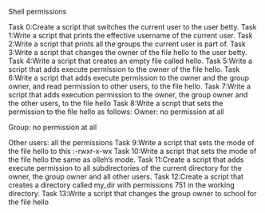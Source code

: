 Shell permissions

Task 0:Create a script that switches the current user to the user betty.
Task 1:Write a script that prints the effective username of the current user.
Task 2:Write a script that prints all the groups the current user is part of.
Task 3:Write a script that changes the owner of the file hello to the user betty.
Task 4:Write a script that creates an empty file called hello.
Task 5:Write a script that adds execute permission to the owner of the file hello.
Task 6:Write a script that adds execute permission to the owner and the group owner, and read permission to other users, to the file hello.
Task 7:Write a script that adds execution permission to the owner, the group owner and the other users, to the file hello
Task 8:Write a script that sets the permission to the file hello as follows:
Owner: no permission at all

Group: no permission at all

Other users: all the permissions
Task 9:Write a script that sets the mode of the file hello to this :-rwxr-x-wx
Task 10:Write a script that sets the mode of the file hello the same as olleh’s mode.
Task 11:Create a script that adds execute permission to all subdirectories of the current directory for the owner, the group owner and all other users.
Task 12:Create a script that creates a directory called my_dir with permissions 751 in the working directory.
Task 13:Write a script that changes the group owner to school for the file hello 

